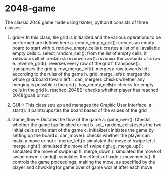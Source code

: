 # 2048-game
The classic 2048 game made using tkinter, python
It consists of three classes:

1. grid-> In this class, the grid is initialized and the various operations to be performed are defined here
   a. create_empty_grid(): creates an empty board to start with
   b. retrieve_empty_cells(): creates a list of all available empty cells
   c. select_random_cell(): from the list of empty cells, it selects a cell at random
   d. reverse_row(): reverses the contents of a row
   e. reverse_grid(): reverses every row of the grid
   f. transpose(): transposes the grid
   g. row_merge_left(): merges a row towards left according to the rules of the game
   h. grid_merge_left(): merges the whole grid/board towars left
   i. can_merge(): checks whether any merging is possible in the grid
   j. has_empty_cells(): checks for empty cells in the grid
   k. reached_2048(): checks whether player has reached 2048(goal) or not

2. GUI-> This class sets up and manages the Graphic User Interface.
   a. start(): It paints/updates the board based of the values of the grid

3. Game_flow-> Dictates the flow of the game
   a. game_over(): Checks whether the game has finished or not
   b. set_ random_cells():sets the two initial cells at the start of the game
   c. initialize(): initiates the game by setting up the board
   d. can_move(): checks whether the player can make a move or not
   e. merge_left(): simulated the move of swipe left
   f. merge_right(): simulated the move of swipe right
   g. merge_up(): simulated the move of swipe up
   h. merge_down(): simulated the move of swipe dowm
   i. undo(): simulates the effects of undo
   j. movements(): It controls the game proceedings, making the move, as specified by the player and chwcking for game over                     of game won at after each move
   
